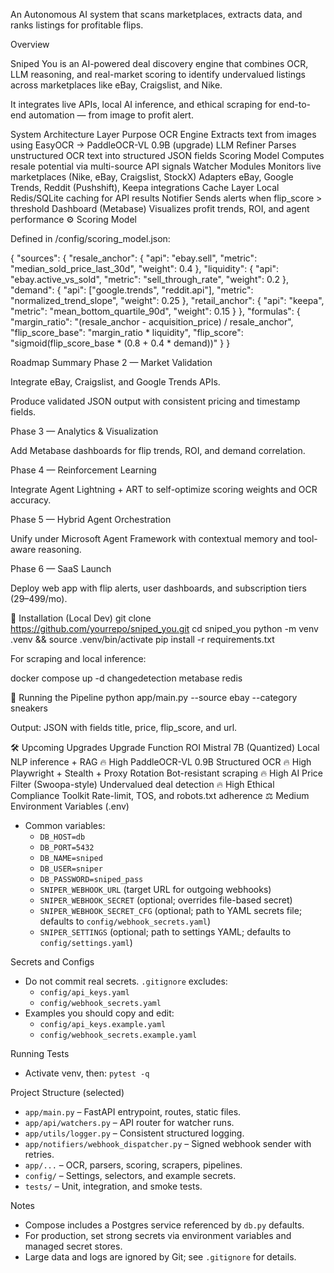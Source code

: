      

An Autonomous AI system that scans marketplaces, extracts data, and ranks listings for profitable flips.

 Overview

Sniped You is an AI-powered deal discovery engine that combines OCR, LLM reasoning, and real-market scoring to identify undervalued listings across marketplaces like eBay, Craigslist, and Nike.

It integrates live APIs, local AI inference, and ethical scraping for end-to-end automation — from image to profit alert.

 System Architecture
Layer	Purpose
OCR Engine	Extracts text from images using EasyOCR → PaddleOCR-VL 0.9B (upgrade)
LLM Refiner	Parses unstructured OCR text into structured JSON fields
Scoring Model	Computes resale potential via multi-source API signals
Watcher Modules	Monitors live marketplaces (Nike, eBay, Craigslist, StockX)
Adapters	eBay, Google Trends, Reddit (Pushshift), Keepa integrations
Cache Layer	Local Redis/SQLite caching for API results
Notifier	Sends alerts when flip_score > threshold
Dashboard (Metabase)	Visualizes profit trends, ROI, and agent performance
⚙️ Scoring Model

Defined in /config/scoring_model.json:

{
  "sources": {
    "resale_anchor": { "api": "ebay.sell", "metric": "median_sold_price_last_30d", "weight": 0.4 },
    "liquidity": { "api": "ebay.active_vs_sold", "metric": "sell_through_rate", "weight": 0.2 },
    "demand": { "api": ["google.trends", "reddit.api"], "metric": "normalized_trend_slope", "weight": 0.25 },
    "retail_anchor": { "api": "keepa", "metric": "mean_bottom_quartile_90d", "weight": 0.15 }
  },
  "formulas": {
    "margin_ratio": "(resale_anchor - acquisition_price) / resale_anchor",
    "flip_score_base": "margin_ratio * liquidity",
    "flip_score": "sigmoid(flip_score_base * (0.8 + 0.4 * demand))"
  }
}

 
 Roadmap Summary
Phase 2 — Market Validation

Integrate eBay, Craigslist, and Google Trends APIs.

Produce validated JSON output with consistent pricing and timestamp fields.

Phase 3 — Analytics & Visualization

Add Metabase dashboards for flip trends, ROI, and demand correlation.

Phase 4 — Reinforcement Learning

Integrate Agent Lightning + ART to self-optimize scoring weights and OCR accuracy.

Phase 5 — Hybrid Agent Orchestration

Unify under Microsoft Agent Framework with contextual memory and tool-aware reasoning.

Phase 6 — SaaS Launch

Deploy web app with flip alerts, user dashboards, and subscription tiers ($29–$499/mo).

🔧 Installation (Local Dev)
git clone https://github.com/yourrepo/sniped_you.git
cd sniped_you
python -m venv .venv && source .venv/bin/activate
pip install -r requirements.txt


For scraping and local inference:

docker compose up -d changedetection metabase redis

🧪 Running the Pipeline
python app/main.py --source ebay --category sneakers


Output: JSON with fields title, price, flip_score, and url.

🛠️ Upcoming Upgrades
Upgrade	Function	ROI
Mistral 7B (Quantized)	Local NLP inference + RAG	🔥 High
PaddleOCR-VL 0.9B	Structured OCR	🔥 High
Playwright + Stealth + Proxy Rotation	Bot-resistant scraping	🔥 High
AI Price Filter (Swoopa-style)	Undervalued deal detection	🔥 High
Ethical Compliance Toolkit	Rate-limit, TOS, and robots.txt adherence	⚖️ Medium
Environment Variables (.env)

- Common variables:
  - `DB_HOST=db`
  - `DB_PORT=5432`
  - `DB_NAME=sniped`
  - `DB_USER=sniper`
  - `DB_PASSWORD=sniped_pass`
  - `SNIPER_WEBHOOK_URL` (target URL for outgoing webhooks)
  - `SNIPER_WEBHOOK_SECRET` (optional; overrides file-based secret)
  - `SNIPER_WEBHOOK_SECRET_CFG` (optional; path to YAML secrets file; defaults to `config/webhook_secrets.yaml`)
  - `SNIPER_SETTINGS` (optional; path to settings YAML; defaults to `config/settings.yaml`)

Secrets and Configs

- Do not commit real secrets. `.gitignore` excludes:
  - `config/api_keys.yaml`
  - `config/webhook_secrets.yaml`
- Examples you should copy and edit:
  - `config/api_keys.example.yaml`
  - `config/webhook_secrets.example.yaml`

Running Tests

- Activate venv, then: `pytest -q`

Project Structure (selected)

- `app/main.py` – FastAPI entrypoint, routes, static files.
- `app/api/watchers.py` – API router for watcher runs.
- `app/utils/logger.py` – Consistent structured logging.
- `app/notifiers/webhook_dispatcher.py` – Signed webhook sender with retries.
- `app/...` – OCR, parsers, scoring, scrapers, pipelines.
- `config/` – Settings, selectors, and example secrets.
- `tests/` – Unit, integration, and smoke tests.

Notes

- Compose includes a Postgres service referenced by `db.py` defaults.
- For production, set strong secrets via environment variables and managed secret stores.
- Large data and logs are ignored by Git; see `.gitignore` for details.

